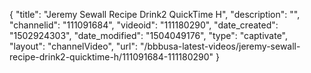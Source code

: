 {
    "title": "Jeremy Sewall Recipe Drink2 QuickTime H",
    "description": "",
    "channelid": "111091684",
    "videoid": "111180290",
    "date_created": "1502924303",
    "date_modified": "1504049176",
    "type": "captivate",
    "layout": "channelVideo",
    "url": "\/bbbusa-latest-videos\/jeremy-sewall-recipe-drink2-quicktime-h\/111091684-111180290"
}